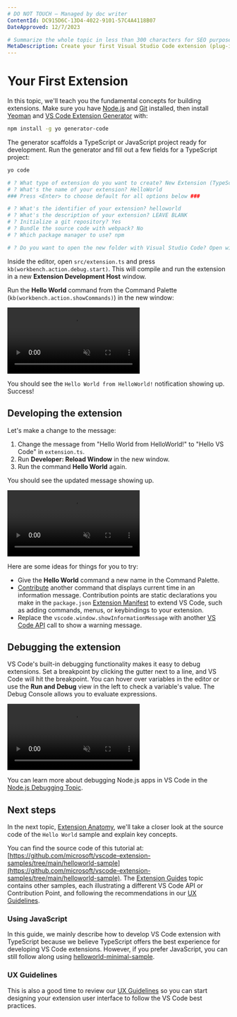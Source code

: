 ```yaml
---
# DO NOT TOUCH — Managed by doc writer
ContentId: DC915D6C-13D4-4022-9101-57C4A4118B07
DateApproved: 12/7/2023

# Summarize the whole topic in less than 300 characters for SEO purpose
MetaDescription: Create your first Visual Studio Code extension (plug-in) with a simple Hello World example.
---
```


# Your First Extension

In this topic, we'll teach you the fundamental concepts for building extensions. Make sure you have [Node.js](https://nodejs.org) and [Git](https://git-scm.com/) installed, then install [Yeoman](https://yeoman.io/) and [VS Code Extension Generator](https://www.npmjs.com/package/generator-code) with:

```bash
npm install -g yo generator-code
```

The generator scaffolds a TypeScript or JavaScript project ready for development. Run the generator and fill out a few fields for a TypeScript project:

```bash
yo code

# ? What type of extension do you want to create? New Extension (TypeScript)
# ? What's the name of your extension? HelloWorld
### Press <Enter> to choose default for all options below ###

# ? What's the identifier of your extension? helloworld
# ? What's the description of your extension? LEAVE BLANK
# ? Initialize a git repository? Yes
# ? Bundle the source code with webpack? No
# ? Which package manager to use? npm

# ? Do you want to open the new folder with Visual Studio Code? Open with `code`

```

Inside the editor, open `src/extension.ts` and press `kb(workbench.action.debug.start)`. This will compile and run the extension in a new **Extension Development Host** window.

Run the **Hello World** command from the Command Palette (`kb(workbench.action.showCommands)`) in the new window:

<video loop muted playsinline controls title="Launch your first VS Code extension video">
  <source src="/api/get-started/your-first-extension/launch.mp4" type="video/mp4">
</video>

You should see the `Hello World from HelloWorld!` notification showing up. Success!

## Developing the extension

Let's make a change to the message:

1. Change the message from "Hello World from HelloWorld!" to "Hello VS Code" in `extension.ts`.
1. Run **Developer: Reload Window** in the new window.
1. Run the command **Hello World** again.

You should see the updated message showing up.

<video loop muted playsinline controls title="Reload VS Code extension video">
  <source src="/api/get-started/your-first-extension/reload.mp4" type="video/mp4">
</video>

Here are some ideas for things for you to try:

- Give the **Hello World** command a new name in the Command Palette.
- [Contribute](/api/references/contribution-points) another command that displays current time in an information message. Contribution points are static declarations you make in the `package.json` [Extension Manifest](/api/references/extension-manifest) to extend VS Code, such as adding commands, menus, or keybindings to your extension.
- Replace the `vscode.window.showInformationMessage` with another [VS Code API](/api/references/vscode-api) call to show a warning message.

## Debugging the extension

VS Code's built-in debugging functionality makes it easy to debug extensions. Set a breakpoint by clicking the gutter next to a line, and VS Code will hit the breakpoint. You can hover over variables in the editor or use the **Run and Debug** view in the left to check a variable's value. The Debug Console allows you to evaluate expressions.

<video loop muted playsinline controls title="Debug VS Code extension video">
  <source src="/api/get-started/your-first-extension/debug.mp4" type="video/mp4">
</video>

You can learn more about debugging Node.js apps in VS Code in the [Node.js Debugging Topic](/docs/nodejs/nodejs-debugging).

## Next steps

In the next topic, [Extension Anatomy](/api/get-started/extension-anatomy), we'll take a closer look at the source code of the `Hello World` sample and explain key concepts.

You can find the source code of this tutorial at: [https://github.com/microsoft/vscode-extension-samples/tree/main/helloworld-sample](https://github.com/microsoft/vscode-extension-samples/tree/main/helloworld-sample). The [Extension Guides](/api/extension-guides/overview) topic contains other samples, each illustrating a different VS Code API or Contribution Point, and following the recommendations in our [UX Guidelines](/api/ux-guidelines/overview).

### Using JavaScript

In this guide, we mainly describe how to develop VS Code extension with TypeScript because we believe TypeScript offers the best experience for developing VS Code extensions. However, if you prefer JavaScript, you can still follow along using [helloworld-minimal-sample](https://github.com/microsoft/vscode-extension-samples/tree/main/helloworld-minimal-sample).

### UX Guidelines

This is also a good time to review our [UX Guidelines](/api/ux-guidelines/overview) so you can start designing your extension user interface to follow the VS Code best practices.
